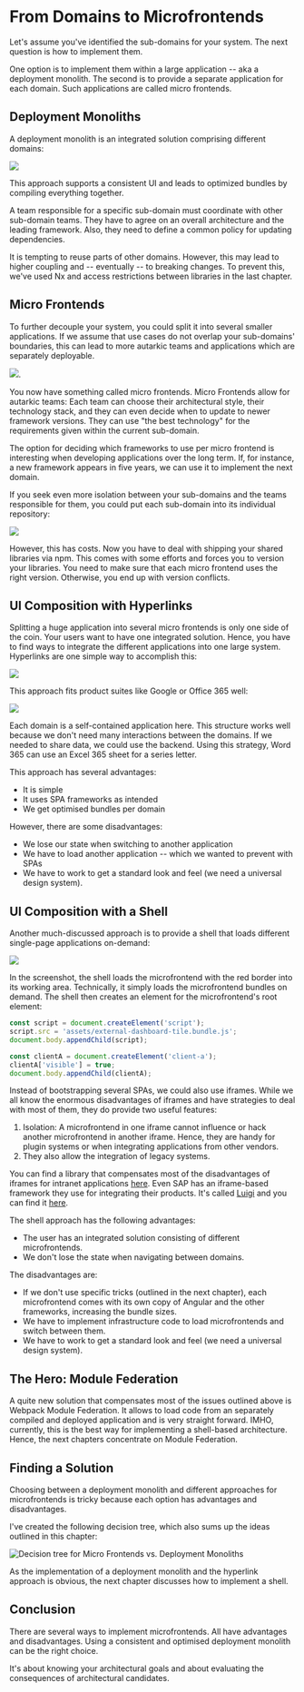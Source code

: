 # From Domains to Microfrontends

Let's assume you've identified the sub-domains for your system. The next question is how to implement them.

One option is to implement them within a large application -- aka a deployment monolith. The second is to provide a separate application for each domain. Such applications are called micro frontends.

## Deployment Monoliths

A deployment monolith is an integrated solution comprising different domains:

![](images/02.png)

This approach supports a consistent UI and leads to optimized bundles by compiling everything together.

A team responsible for a specific sub-domain must coordinate with other sub-domain teams. They have to agree on an overall architecture and the leading framework. Also, they need to define a common policy for updating dependencies. 

It is tempting to reuse parts of other domains. However, this may lead to higher coupling and -- eventually -- to breaking changes. To prevent this, we've used Nx and access restrictions between libraries in the last chapter.

## Micro Frontends

To further decouple your system, you could split it into several smaller applications. If we assume that use cases do not overlap your sub-domains' boundaries, this can lead to more autarkic teams and applications which are separately deployable.

![](images/03.png).

You now have something called micro frontends. Micro Frontends allow for  autarkic teams: Each team can choose their architectural style, their technology stack, and they can even decide when to update to newer framework versions. They can use "the best technology" for the requirements given within the current sub-domain.  

The option for deciding which frameworks to use per micro frontend is interesting when developing applications over the long term. If, for instance, a new framework appears in five years, we can use it to implement the next domain.

If you seek even more isolation between your sub-domains and the teams responsible for them, you could put each sub-domain into its individual  repository:

![](images/04.png)

However, this has costs. Now you have to deal with shipping your shared libraries via npm. This comes with some efforts and forces you to version your libraries. You need to make sure that each micro frontend uses the right version. Otherwise, you end up with version conflicts. 

## UI Composition with Hyperlinks

Splitting a huge application into several micro frontends is only one side of the coin. Your users want to have one integrated solution. Hence, you have to find ways to integrate the different applications into one large system. Hyperlinks are one simple way to accomplish this:

![](images/05.png)

This approach fits product suites like Google or Office 365 well:

![](images/word.png)

Each domain is a self-contained application here. This structure works well because we don't need many interactions between the domains. If we needed to share data, we could use the backend. Using this strategy, Word 365 can use an Excel 365 sheet for a series letter. 

This approach has several advantages:

- It is simple
- It uses SPA frameworks as intended
- We get optimised bundles per domain

However, there are some disadvantages:

- We lose our state when switching to another application
- We have to load another application -- which we wanted to prevent with SPAs
- We have to work to get a standard look and feel (we need a universal design system).

## UI Composition with a Shell

Another much-discussed approach is to provide a shell that loads different single-page applications on-demand:

![](images/case-study-01.png)

In the screenshot, the shell loads the microfrontend with the red border into its working area. Technically, it simply loads the microfrontend bundles on demand. The shell then creates an element for the microfrontend's root element:

```javascript
const script = document.createElement('script');
script.src = 'assets/external-dashboard-tile.bundle.js';
document.body.appendChild(script);

const clientA = document.createElement('client-a');
clientA['visible'] = true;
document.body.appendChild(clientA);
```

Instead of bootstrapping several SPAs, we could also use iframes. While we all know the enormous disadvantages of iframes and have strategies to deal with most of them, they do provide two useful features:

1. Isolation: A microfrontend in one iframe cannot influence or hack another microfrontend in another iframe. Hence, they are handy for plugin systems or when integrating applications from other vendors. 
2. They also allow the integration of legacy systems.

You can find a library that compensates most of the disadvantages of iframes for intranet applications [here](https://www.npmjs.com/package/@microfrontend/common). Even SAP has an iframe-based framework they use for integrating their products. It's called [Luigi](https://github.com/SAP/luigi) and you can find it [here](https://github.com/SAP/luigi).

The shell approach has the following advantages:

- The user has an integrated solution consisting of different microfrontends.
- We don't lose the state when navigating between domains.

The disadvantages are:

- If we don't use specific tricks (outlined in the next chapter), each microfrontend comes with its own copy of Angular and the other frameworks, increasing the bundle sizes.
- We have to implement infrastructure code to load microfrontends and switch between them.
- We have to work to get a standard look and feel (we need a universal design system).

## The Hero: Module Federation

A quite new solution that compensates most of the issues outlined above is Webpack Module Federation. It allows to load code from an separately compiled and deployed application and is very straight forward. IMHO, currently, this is the best way for implementing a shell-based architecture. Hence, the next chapters concentrate on Module Federation. 

## Finding a Solution

Choosing between a deployment monolith and different approaches for microfrontends is tricky because each option has advantages and disadvantages.

I've created the following decision tree, which also sums up the ideas outlined in this chapter:

![Decision tree for Micro Frontends vs. Deployment Monoliths](images/decision-tree.png)

As the implementation of a deployment monolith and the hyperlink approach is obvious, the next chapter discusses how to implement a shell.

## Conclusion

There are several ways to implement microfrontends. All have advantages and disadvantages. Using a consistent and optimised deployment monolith can be the right choice.

It's about knowing your architectural goals and about evaluating the consequences of architectural candidates. 

